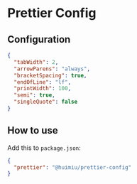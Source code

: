 # Prettier Config

## Configuration
```json
{
  "tabWidth": 2,
  "arrowParens": "always",
  "bracketSpacing": true,
  "endOfLine": "lf",
  "printWidth": 100,
  "semi": true,
  "singleQuote": false
}
```

## How to use
Add this to `package.json`:

```json
{
  "prettier": "@huimiu/prettier-config"
}
```
